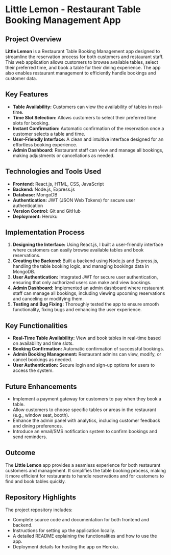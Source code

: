<h1>Little Lemon - Restaurant Table Booking Management App</h1>
    <h2>Project Overview</h2>
    <p>
        <strong>Little Lemon</strong> is a Restaurant Table Booking Management app designed to streamline the reservation process for both customers and restaurant staff. 
        This web application allows customers to browse available tables, select their preferred time, and book a table for their dining experience. 
        The app also enables restaurant management to efficiently handle bookings and customer data.
    </p>
    <h2>Key Features</h2>
    <ul>
        <li><strong>Table Availability:</strong> Customers can view the availability of tables in real-time.</li>
        <li><strong>Time Slot Selection:</strong> Allows customers to select their preferred time slots for booking.</li>
        <li><strong>Instant Confirmation:</strong> Automatic confirmation of the reservation once a customer selects a table and time.</li>
        <li><strong>User-Friendly Interface:</strong> A clean and intuitive interface designed for an effortless booking experience.</li>
        <li><strong>Admin Dashboard:</strong> Restaurant staff can view and manage all bookings, making adjustments or cancellations as needed.</li>
    </ul>
    <h2>Technologies and Tools Used</h2>
    <ul>
        <li><strong>Frontend:</strong> React.js, HTML, CSS, JavaScript</li>
        <li><strong>Backend:</strong> Node.js, Express.js</li>
        <li><strong>Database:</strong> MongoDB</li>
        <li><strong>Authentication:</strong> JWT (JSON Web Tokens) for secure user authentication</li>
        <li><strong>Version Control:</strong> Git and GitHub</li>
        <li><strong>Deployment:</strong> Heroku</li>
    </ul>
    <h2>Implementation Process</h2>
    <ol>
        <li><strong>Designing the Interface:</strong> Using React.js, I built a user-friendly interface where customers can easily browse available tables and book reservations.</li>
        <li><strong>Creating the Backend:</strong> Built a backend using Node.js and Express.js, handling the table booking logic, and managing bookings data in MongoDB.</li>
        <li><strong>User Authentication:</strong> Integrated JWT for secure user authentication, ensuring that only authorized users can make and view bookings.</li>
        <li><strong>Admin Dashboard:</strong> Implemented an admin dashboard where restaurant staff can manage all bookings, including viewing upcoming reservations and canceling or modifying them.</li>
        <li><strong>Testing and Bug Fixing:</strong> Thoroughly tested the app to ensure smooth functionality, fixing bugs and enhancing the user experience.</li>
    </ol>
    <h2>Key Functionalities</h2>
    <ul>
        <li><strong>Real-Time Table Availability:</strong> View and book tables in real-time based on availability and time slots.</li>
        <li><strong>Booking Confirmation:</strong> Automatic confirmation of successful bookings.</li>
        <li><strong>Admin Booking Management:</strong> Restaurant admins can view, modify, or cancel bookings as needed.</li>
        <li><strong>User Authentication:</strong> Secure login and sign-up options for users to access the system.</li>
    </ul>
    <h2>Future Enhancements</h2>
    <ul>
        <li>Implement a payment gateway for customers to pay when they book a table.</li>
        <li>Allow customers to choose specific tables or areas in the restaurant (e.g., window seat, booth).</li>
        <li>Enhance the admin panel with analytics, including customer feedback and dining preferences.</li>
        <li>Introduce an email/SMS notification system to confirm bookings and send reminders.</li>
    </ul>
    <h2>Outcome</h2>
    <p>
        The <strong>Little Lemon</strong> app provides a seamless experience for both restaurant customers and management. It simplifies the table booking process, 
        making it more efficient for restaurants to handle reservations and for customers to find and book tables quickly.
    </p>
    <h2>Repository Highlights</h2>
    <p>
        The project repository includes:
        <ul>
            <li>Complete source code and documentation for both frontend and backend.</li>
            <li>Instructions for setting up the application locally.</li>
            <li>A detailed README explaining the functionalities and how to use the app.</li>
            <li>Deployment details for hosting the app on Heroku.</li>
        </ul>
    </p>

</body>
</html>
